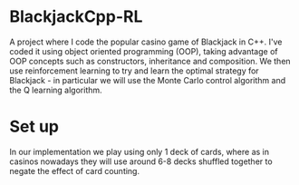 # BlackjackCpp-RL

A project where I code the popular casino game of Blackjack in C++. I've coded it using object oriented programming (OOP), taking advantage of OOP concepts such as constructors, inheritance and composition. We then use reinforcement learning to try and learn the optimal strategy for Blackjack - in particular we will use the Monte Carlo control algorithm and the Q learning algorithm. 

# Set up 

In our implementation we play using only 1 deck of cards, where as in casinos nowadays they will use around 6-8 decks shuffled together to negate the effect of card counting.  

